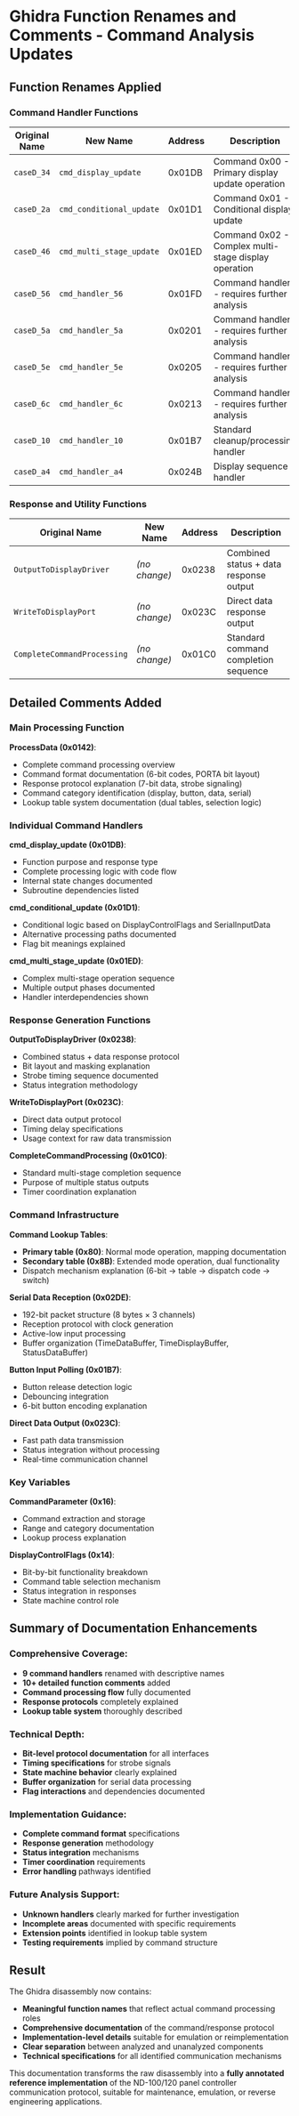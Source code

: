 # Ghidra Function Renames and Comments - Command Analysis Updates

## Function Renames Applied

### **Command Handler Functions**

| Original Name | New Name | Address | Description |
|---------------|----------|---------|-------------|
| `caseD_34` | `cmd_display_update` | 0x01DB | Command 0x00 - Primary display update operation |
| `caseD_2a` | `cmd_conditional_update` | 0x01D1 | Command 0x01 - Conditional display update |
| `caseD_46` | `cmd_multi_stage_update` | 0x01ED | Command 0x02 - Complex multi-stage display operation |
| `caseD_56` | `cmd_handler_56` | 0x01FD | Command handler - requires further analysis |
| `caseD_5a` | `cmd_handler_5a` | 0x0201 | Command handler - requires further analysis |
| `caseD_5e` | `cmd_handler_5e` | 0x0205 | Command handler - requires further analysis |
| `caseD_6c` | `cmd_handler_6c` | 0x0213 | Command handler - requires further analysis |
| `caseD_10` | `cmd_handler_10` | 0x01B7 | Standard cleanup/processing handler |
| `caseD_a4` | `cmd_handler_a4` | 0x024B | Display sequence handler |

### **Response and Utility Functions**
| Original Name | New Name | Address | Description |
|---------------|----------|---------|-------------|
| `OutputToDisplayDriver` | *(no change)* | 0x0238 | Combined status + data response output |
| `WriteToDisplayPort` | *(no change)* | 0x023C | Direct data response output |
| `CompleteCommandProcessing` | *(no change)* | 0x01C0 | Standard command completion sequence |

## Detailed Comments Added

### **Main Processing Function**

**ProcessData (0x0142)**:
- Complete command processing overview
- Command format documentation (6-bit codes, PORTA bit layout)
- Response protocol explanation (7-bit data, strobe signaling)
- Command category identification (display, button, data, serial)
- Lookup table system documentation (dual tables, selection logic)

### **Individual Command Handlers**

**cmd_display_update (0x01DB)**:
- Function purpose and response type
- Complete processing logic with code flow
- Internal state changes documented
- Subroutine dependencies listed

**cmd_conditional_update (0x01D1)**:
- Conditional logic based on DisplayControlFlags and SerialInputData
- Alternative processing paths documented
- Flag bit meanings explained

**cmd_multi_stage_update (0x01ED)**:
- Complex multi-stage operation sequence
- Multiple output phases documented
- Handler interdependencies shown

### **Response Generation Functions**

**OutputToDisplayDriver (0x0238)**:
- Combined status + data response protocol
- Bit layout and masking explanation
- Strobe timing sequence documented
- Status integration methodology

**WriteToDisplayPort (0x023C)**:
- Direct data output protocol
- Timing delay specifications
- Usage context for raw data transmission

**CompleteCommandProcessing (0x01C0)**:
- Standard multi-stage completion sequence
- Purpose of multiple status outputs
- Timer coordination explanation

### **Command Infrastructure**

**Command Lookup Tables**:
- **Primary table (0x80)**: Normal mode operation, mapping documentation
- **Secondary table (0x8B)**: Extended mode operation, dual functionality
- Dispatch mechanism explanation (6-bit → table → dispatch code → switch)

**Serial Data Reception (0x02DE)**:
- 192-bit packet structure (8 bytes × 3 channels)
- Reception protocol with clock generation
- Active-low input processing
- Buffer organization (TimeDataBuffer, TimeDisplayBuffer, StatusDataBuffer)

**Button Input Polling (0x01B7)**:
- Button release detection logic
- Debouncing integration
- 6-bit button encoding explanation

**Direct Data Output (0x023C)**:
- Fast path data transmission
- Status integration without processing
- Real-time communication channel

### **Key Variables**

**CommandParameter (0x16)**:
- Command extraction and storage
- Range and category documentation
- Lookup process explanation

**DisplayControlFlags (0x14)**:
- Bit-by-bit functionality breakdown
- Command table selection mechanism
- Status integration in responses
- State machine control role

## Summary of Documentation Enhancements

### **Comprehensive Coverage**:
- **9 command handlers** renamed with descriptive names
- **10+ detailed function comments** added
- **Command processing flow** fully documented
- **Response protocols** completely explained
- **Lookup table system** thoroughly described

### **Technical Depth**:
- **Bit-level protocol documentation** for all interfaces
- **Timing specifications** for strobe signals
- **State machine behavior** clearly explained
- **Buffer organization** for serial data processing
- **Flag interactions** and dependencies documented

### **Implementation Guidance**:
- **Complete command format** specifications
- **Response generation** methodology
- **Status integration** mechanisms
- **Timer coordination** requirements
- **Error handling** pathways identified

### **Future Analysis Support**:
- **Unknown handlers** clearly marked for further investigation
- **Incomplete areas** documented with specific requirements
- **Extension points** identified in lookup table system
- **Testing requirements** implied by command structure

## Result

The Ghidra disassembly now contains:
- **Meaningful function names** that reflect actual command processing roles
- **Comprehensive documentation** of the command/response protocol
- **Implementation-level details** suitable for emulation or reimplementation
- **Clear separation** between analyzed and unanalyzed components
- **Technical specifications** for all identified communication mechanisms

This documentation transforms the raw disassembly into a **fully annotated reference implementation** of the ND-100/120 panel controller communication protocol, suitable for maintenance, emulation, or reverse engineering applications.